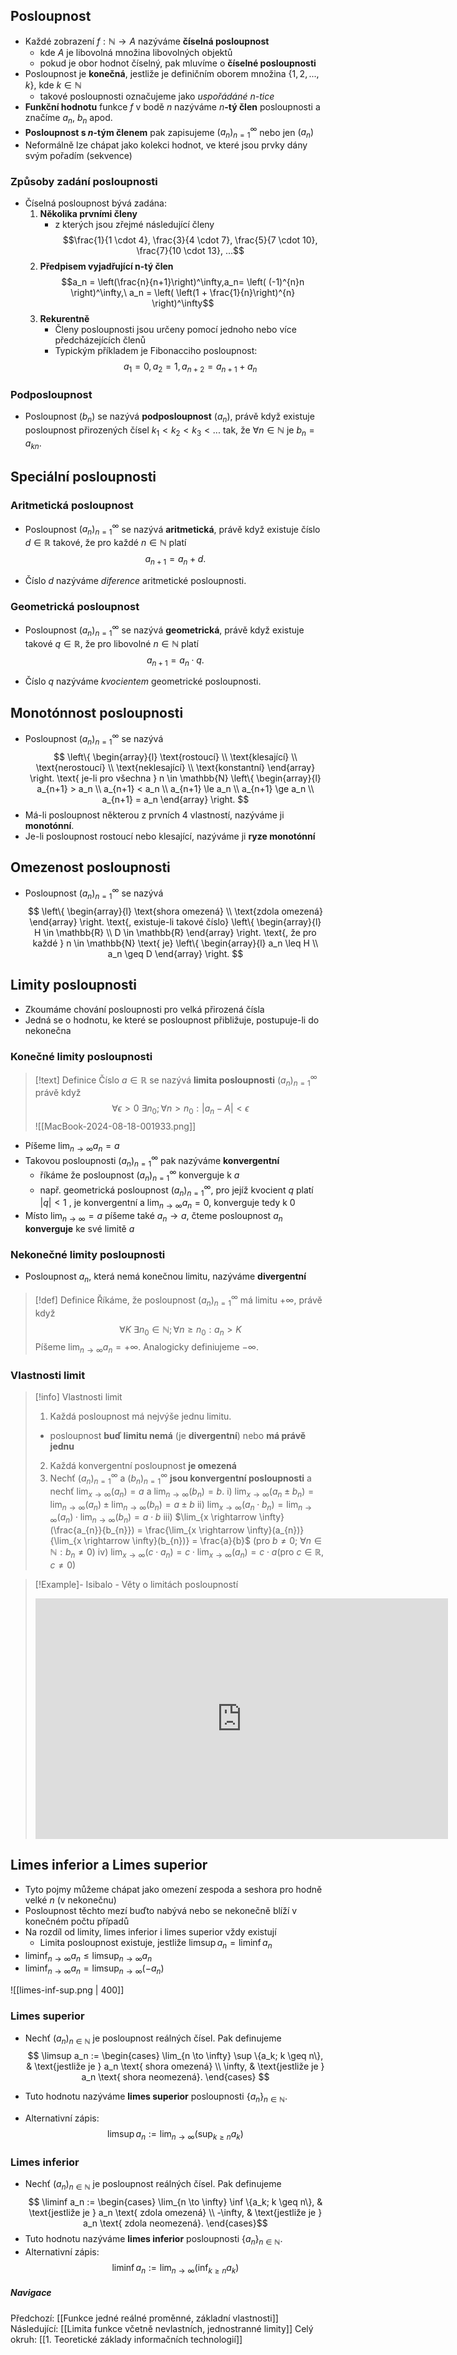 ## Posloupnost
- Každé zobrazení $f: \mathbb{N} \to A$ nazýváme **číselná posloupnost**
	- kde $A$ je libovolná množina libovolných objektů
	- pokud je obor hodnot číselný, pak mluvíme o **číselné posloupnosti**
- Posloupnost je **konečná**, jestliže je definičním oborem množina $\{1, 2, ..., k\}$, kde $k \in \mathbb{N}$
	- takové posloupnosti označujeme jako *uspořádáné $n$-tice*
- **Funkční hodnotu** funkce $f$ v bodě $n$ nazýváme $n$**-tý člen** posloupnosti a značíme $a_{n},\   b_{n}$ apod.
- **Posloupnost s $n$-tým členem** pak zapisujeme $(a_{n})^{\infty}_{n=1}$ nebo jen $(a_{n})$
- Neformálně lze chápat jako kolekci hodnot, ve které jsou prvky dány svým pořadím (sekvence)

### Způsoby zadání posloupnosti
- Číselná posloupnost bývá zadána:
	1. **Několika prvními členy** 
		- z kterých jsou zřejmé následující členy $$\frac{1}{1 \cdot 4}, \frac{3}{4 \cdot 7}, \frac{5}{7 \cdot 10}, \frac{7}{10 \cdot 13}, ...$$
	1. **Předpisem vyjadřující n-tý člen** $$a_n = \left(\frac{n}{n+1}\right)^\infty,a_n=  \left( (-1)^{n}n \right)^\infty,\ a_n = \left( \left(1 + \frac{1}{n}\right)^{n} \right)^\infty$$
	2. **Rekurentně**
		- Členy posloupnosti jsou určeny pomocí jednoho nebo více předcházejících členů
		- Typickým příkladem je Fibonacciho posloupnost: $$a_1=0, a_2=1, a_{n+2}=a_{n+1}+a_n$$
### Podposloupnost
- Posloupnost $(b_{n})$ se nazývá **podposloupnost** $(a_{n})$, právě když existuje posloupnost přirozených čísel $k_{1} < k_{2} < k_{3} < ...$ tak, že $\forall{n \in \mathbb{N}}$ je $b_{n} = a_{kn}$.

## Speciální posloupnosti
### Aritmetická posloupnost
- Posloupnost $(a_n)_{n=1}^{\infty}$ se nazývá **aritmetická**, právě když existuje číslo $d \in \mathbb{R}$ takové, že pro každé $n \in \mathbb{N}$ platí
$$
a_{n+1} = a_n + d. \tag{6.1}
$$

- Číslo $d$ nazýváme *diference* aritmetické posloupnosti.

### Geometrická posloupnost
- Posloupnost $(a_n)_{n=1}^{\infty}$ se nazývá **geometrická**, právě když existuje takové $q \in \mathbb{R}$, že pro libovolné $n \in \mathbb{N}$ platí
$$
a_{n+1} = a_n \cdot q. \tag{6.3}
$$

- Číslo $q$ nazýváme *kvocientem* geometrické posloupnosti.


## Monotónnost posloupnosti
- Posloupnost $(a_n)_{n=1}^{\infty}$ se nazývá
$$
\left\{
\begin{array}{l}
\text{rostoucí} \\
\text{klesající} \\
\text{nerostoucí} \\
\text{neklesající} \\
\text{konstantní}
\end{array}
\right.
\text{ je-li pro všechna } n \in \mathbb{N}
\left\{
\begin{array}{l}
a_{n+1} > a_n \\
a_{n+1} < a_n \\
a_{n+1} \le a_n \\
a_{n+1} \ge a_n \\
a_{n+1} = a_n
\end{array}
\right.
$$
- Má-li posloupnost některou z prvních 4 vlastností, nazýváme ji **monotónní**.
- Je-li posloupnost rostoucí nebo klesající, nazýváme ji **ryze monotónní**

## Omezenost posloupnosti
- Posloupnost $(a_n)_{n=1}^{\infty}$ se nazývá
$$
\left\{
\begin{array}{l}
\text{shora omezená} \\
\text{zdola omezená}
\end{array}
\right.
\text{, existuje-li takové číslo}
\left\{
\begin{array}{l}
H \in \mathbb{R} \\
D \in \mathbb{R}
\end{array}
\right.
\text{, že pro každé } n \in \mathbb{N} \text{ je}
\left\{
\begin{array}{l}
a_n \leq H \\
a_n \geq D
\end{array}
\right.
$$

## Limity posloupnosti
- Zkoumáme chování posloupnosti pro velká přirozená čísla
- Jedná se o hodnotu, ke které se posloupnost přibližuje, postupuje-li do nekonečna

### Konečné limity posloupnosti
>[!text] Definice
>Číslo $a \in \mathbb{R}$ se nazývá **limita posloupnosti** $(a_n)_{n=1}^{\infty}$ právě když $$\forall \epsilon > 0 \ \exists n_{0}; \forall n > n_{0}: |a_{n}-A|< \epsilon$$
>![[MacBook-2024-08-18-001933.png]]
- Píšeme $\lim_{{n \to \infty}} a_n = a$
- Takovou posloupnosti $(a_n)_{n=1}^{\infty}$ pak nazýváme **konvergentní**
	- říkáme že posloupnost $(a_n)_{n=1}^{\infty}$ konverguje k $a$
	- např. geometrická posloupnost $(a_n)_{n=1}^\infty$, pro jejíž kvocient $q$ platí $|q| < 1$ , je konvergentní a  $\lim_{{n \to \infty}} a_n = 0$, konverguje tedy k $0$
- Místo $\lim_{{n \to \infty}} = a$ píšeme také $a_{n} \to a$, čteme posloupnost $a_n$ **konverguje** ke své limitě $a$ 

### Nekonečné limity posloupnosti
- Posloupnost $a_n$, která nemá konečnou limitu, nazýváme **divergentní**

>[!def] Definice
>Říkáme, že posloupnost $(a_n)_{n=1}^{\infty}$ má limitu $+\infty$, právě když $$\forall K \ \exists n_{0} \in \mathbb{N}; \forall n \geq n_{0}: a_{n} > K$$
>Píšeme $\lim_{{n \to \infty}} a_n = +\infty$.
>Analogicky definiujeme $-\infty$.

### Vlastnosti limit 

>[!info] Vlastnosti limit
>1. Každá posloupnost má nejvýše jednu limitu.
>	- posloupnost **buď limitu nemá** (je **divergentní**) nebo **má právě jednu**
>2. Každá konvergentní posloupnost **je omezená**
>3. Nechť $(a_{n})_{n=1}^{\infty}$ a $(b_{n})_{n=1}^{\infty}$ **jsou konvergentní posloupnosti** a nechť $\lim_{x \rightarrow \infty}(a_{n})=a$ a $\lim_{n \rightarrow \infty} (b_{n}) = b$.
>	i) $\lim_{x \rightarrow \infty}(a_{n} \pm b_{n}) = \lim_{n \rightarrow \infty}(a_{n}) \pm \lim_{n \rightarrow \infty} (b_{n}) = a \pm b$
>	ii) $\lim_{x \rightarrow \infty} (a_{n} \cdot b_{n}) = \lim_{n \rightarrow \infty}(a_{n}) \cdot \lim_{n \rightarrow \infty}(b_{n}) = a \cdot b$
>	iii) $\lim_{x \rightarrow \infty} (\frac{a_{n}}{b_{n}}) = \frac{\lim_{x \rightarrow \infty}(a_{n})}{\lim_{x \rightarrow \infty}(b_{n})} = \frac{a}{b}$ (pro $b \neq 0$; $\forall n \in \mathbb{N}: b_{n} \neq 0$)
>	iv) $\lim_{x \rightarrow \infty}(c \cdot a_{n}) = c \cdot \lim_{x \rightarrow \infty}(a_{n}) = c \cdot a ($pro $c \in \mathbb{R}, c \neq 0)$

>[!Example]- Isibalo - Věty o limitách posloupností
><iframe width="660" height="385" src="https://www.youtube.com/embed/VvBPNeOYQdI?si=KeYNvbsj0alltZ8g" title="YouTube video player" frameborder="0" allow="accelerometer; autoplay; clipboard-write; encrypted-media; gyroscope; picture-in-picture; web-share" referrerpolicy="strict-origin-when-cross-origin" allowfullscreen></iframe>
## Limes inferior a Limes superior
- Tyto pojmy můžeme chápat jako omezení zespoda a seshora pro hodně velké $n$ (v nekonečnu)
- Posloupnost těchto mezí buďto nabývá nebo se nekonečně blíží v konečném počtu případů
- Na rozdíl od limity, limes inferior i limes superior vždy existují
	- Limita posloupnost existuje, jestliže $\limsup a_n = \liminf a_n$
- $\liminf_{n \to \infty} a_n \leq \limsup_{n \to \infty} a_n$
- $\liminf_{n \to \infty} a_n = \limsup_{n \to \infty} (-a_n)$

![[limes-inf-sup.png | 400]]
### Limes superior
- Nechť $(a_n)_{n \in \mathbb{N}}$ je posloupnost reálných čísel. Pak definujeme
$$
\limsup a_n := 
\begin{cases} 
\lim_{n \to \infty} \sup \{a_k; k \geq n\}, & \text{jestliže je } a_n \text{ shora omezená} \\
\infty, & \text{jestliže je } a_n \text{ shora neomezená}.
\end{cases}
$$

- Tuto hodnotu nazýváme **limes superior** posloupnosti $\{a_n\}_{n \in \mathbb{N}}$. 
- Alternativní zápis: $$\limsup a_n := \lim_{n \to \infty} (\sup_{k \geq n} a_k)$$
### Limes inferior
- Nechť $(a_n)_{n \in \mathbb{N}}$ je posloupnost reálných čísel. Pak definujeme$$
\liminf a_n := 
\begin{cases} 
\lim_{n \to \infty} \inf \{a_k; k \geq n\}, & \text{jestliže je } a_n \text{ zdola omezená} \\
-\infty, & \text{jestliže je } a_n \text{ zdola neomezená}.
\end{cases}$$
- Tuto hodnotu nazýváme **limes inferior** posloupnosti $\{a_n\}_{n \in \mathbb{N}}$. 
- Alternativní zápis: $$\liminf a_n := \lim_{n \to \infty} (\inf_{k \geq n} a_k)$$

##### Navigace

Předchozí: [[Funkce jedné reálné proměnné, základní vlastnosti]]
Následující: [[Limita funkce včetně nevlastních, jednostranné limity]]
Celý okruh: [[1. Teoretické základy informačních technologií]]
